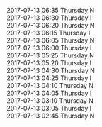 2017-07-13 06:35 Thursday  N  
2017-07-13 06:30 Thursday  I  
2017-07-13 06:20 Thursday  N  
2017-07-13 06:15 Thursday  I  
2017-07-13 06:05 Thursday  N  
2017-07-13 06:00 Thursday  I  
2017-07-13 05:25 Thursday  N  
2017-07-13 05:20 Thursday  I  
2017-07-13 04:30 Thursday  N  
2017-07-13 04:25 Thursday  I  
2017-07-13 04:10 Thursday  N  
2017-07-13 04:05 Thursday  I  
2017-07-13 03:10 Thursday  N  
2017-07-13 03:05 Thursday  I  
2017-07-13 02:45 Thursday  N  
